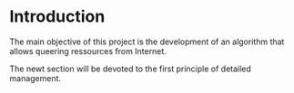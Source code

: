 # Introduction

The main objective of this project is the development of an algorithm that
allows queering ressources from Internet.

The newt section will be devoted to the first principle of detailed management.
